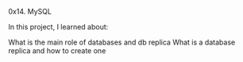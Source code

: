 0x14. MySQL

In this project, I learned about:

What is the main role of databases and db replica
What is a database replica and how to create one
